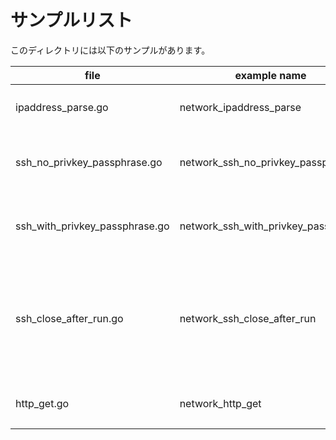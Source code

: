 # サンプルリスト

このディレクトリには以下のサンプルがあります。

|file|example name|note|
|----|------------|----|
|ipaddress\_parse.go|network\_ipaddress\_parse|net.ParseIP() の サンプルです.|
|ssh\_no\_privkey\_passphrase.go|network\_ssh\_no\_privkey\_passphrase|秘密鍵のパスフレーズ無しのSSH接続サンプルです.|
|ssh\_with\_privkey\_passphrase.go|network\_ssh\_with\_privkey\_passphrase|秘密鍵のパスフレーズありのSSH接続サンプルです.|
|ssh\_close\_after\_run.go|network\_ssh\_close\_after\_run|ssh.Run() を呼んだ後に ssh.Close() を呼ぶと io.EOF が返却されることを確認するサンプルです.|
|http\_get.go|network\_http\_get|http.Get() の サンプルです.|

